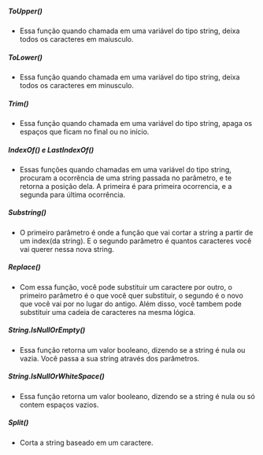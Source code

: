 ##### ToUpper()
- Essa função quando chamada em uma variável do tipo string, deixa todos os caracteres em maiusculo.
##### ToLower()
- Essa função quando chamada em uma variável do tipo string, deixa todos os caracteres em minusculo.
##### Trim()
- Essa função quando chamada em uma variável do tipo string, apaga os espaços que ficam no final ou no início.
##### IndexOf() e LastIndexOf()
- Essas funções quando chamadas em uma variável do tipo string, procuram a ocorrência de uma string passada no parâmetro, e te retorna a posição dela. A primeira é para primeira ocorrencia, e a segunda para última ocorrência.
##### Substring()
- O primeiro parâmetro é onde a função que vai cortar a string a partir de um index(da string). E o segundo parâmetro é quantos caracteres você vai querer nessa nova string.
##### Replace()
- Com essa função, você pode substituir um caractere por outro, o primeiro parâmetro é o que você quer substituir, o segundo é o novo que você vai por no lugar do antigo. Além disso, você tambem pode substituir uma cadeia de caracteres na mesma lógica.
##### String.IsNullOrEmpty()
- Essa função retorna um valor booleano, dizendo se a string é nula ou vazia. Você passa a sua string através dos parâmetros.
##### String.IsNullOrWhiteSpace()
- Essa função retorna um valor booleano, dizendo se a string é nula ou só contem espaços vazios.
##### Split()
- Corta a string baseado em um caractere.